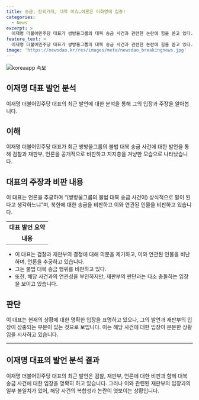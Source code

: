 ```yaml
---
title: 송금, 장외거래, 대북 이슈…여론은 이화영에 집중!
categories:
  - News
excerpt: >
  이재명 더불어민주당 대표가 쌍방울그룹의 대북 송금 사건과 관련한 논란에 힘을 쏟고 있다. 검찰과 재판부를 비판하고 언론을 추궁하며 지지층을 겨냥한 그의 발언들은 논란을 자아내고 있다. 그는 쌍방울그룹 대북 송금 사건과의 연관성을 부인하고, 이화영 전 경기도 평화부지사를 공격했다. 이에 대해 재판부는 당시 이 전 부지사가 이 대표의 대북 송금을 통해 방북을 추진할 이유가 인정된다고 밝혔다.
feature_text: >
  이재명 더불어민주당 대표가 쌍방울그룹의 대북 송금 사건과 관련한 논란에 힘을 쏟고 있다. 검찰과 재판부를 비판하고 언론을 추궁하며 지지층을 겨냥한 그의 발언들은 논란을 자아내고 있다. 그는 쌍방울그룹 대북 송금 사건과의 연관성을 부인하고, 이화영 전 경기도 평화부지사를 공격했다. 이에 대해 재판부는 당시 이 전 부지사가 이 대표의 대북 송금을 통해 방북을 추진할 이유가 인정된다고 밝혔다.
image: 'https://newsdao.kr/res/images/meta/newsdao_breakingnews.jpg'
---
```


<p><img src="https://newsdao.kr/res/images/meta/newsdao_breakingnews.jpg" alt="koreaapp 속보" /></p>

<h2 data-ke-size="size26">이재명 대표 발언 분석</h2>

<p data-ke-size="size16">이재명 더불어민주당 대표의 최근 발언에 대한 분석을 통해 그의 입장과 주장을 알아봅니다.</p>

<h2 data-ke-size="size26">이해</h2>

<p data-ke-size="size16">이재명 더불어민주당 대표가 최근 쌍방울그룹의 불법 대북 송금 사건에 대한 발언을 통해 검찰과 재판부, 언론을 공개적으로 비판하고 지지층을 겨냥한 모습으로 나타났습니다.</p>

<h2 data-ke-size="size26">대표의 주장과 비판 내용</h2>

<p data-ke-size="size16">이 대표는 언론을 추궁하며 “(쌍방울그룹의 불법 대북 송금 사건이) 상식적으로 말이 된다고 생각하느냐”며, 북한에 대한 송금을 비판하고 이와 연관된 인물을 비판하고 있습니다.</p>

<table>
    <tr>
        <td style="text-align: center; height: 17px;"><b>대표 발언 요약</b></td>
    </tr>
    <tr>
        <td style="text-align: center; height: 17px;"><b>내용</b></td>
    </tr>
</table>

<ul>
    <li>이 대표는 검찰과 재판부의 결정에 대해 의문을 제기하고, 이와 연관된 인물을 비난하며, 언론을 추궁하고 있습니다.</li>
    <li>그는 불법 대북 송금 행위를 비판하고 있다.</li>
    <li>또한, 해당 사건과의 연관성을 부인하지만, 재판부의 판단과는 다소 충돌하는 입장을 보이고 있습니다.</li>
</ul>

<h2 data-ke-size="size26">판단</h2>

<p data-ke-size="size16">이 대표는 현재의 상황에 대한 명확한 입장을 표명하고 있으나, 그의 발언과 재판부의 입장이 상충되는 부분이 있는 것으로 보입니다. 이는 해당 사건에 대한 입장이 분분한 상황임을 시사하고 있습니다.</p>

<hr>

<h2 data-ke-size="size26">이재명 대표의 발언 분석 결과</h2>

<p data-ke-size="size16">이재명 더불어민주당 대표의 최근 발언은 검찰, 재판부, 언론에 대한 비판과 함께 대북 송금 사건에 대한 입장을 명확히 하고 있습니다. 그러나 이와 관련된 재판부의 입장과의 일부 불일치가 있어, 해당 사건의 복합성과 논란이 엿보이는 상황입니다.</p>

